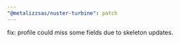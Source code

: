 ```yaml
---
"@metalizzsas/nuster-turbine": patch
---
```


fix: profile could miss some fields due to skeleton updates.
